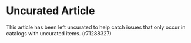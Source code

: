 # Uncurated Article

This article has been left uncurated to help catch issues that only occur in catalogs
with uncurated items. (r71288327)

<!-- Copyright (c) 2021 Apple Inc and the Swift Project authors. All Rights Reserved. -->
